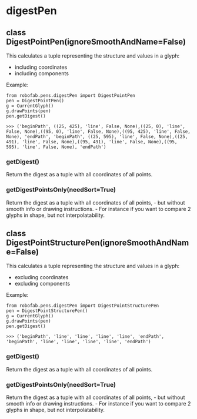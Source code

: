 digestPen
=========

## class DigestPointPen(ignoreSmoothAndName=False)

This calculates a tuple representing the structure and values in a glyph:

- including coordinates  
- including components  

Example:

	from robofab.pens.digestPen import DigestPointPen  
	pen = DigestPointPen()  
	g = CurrentGlyph()  
	g.drawPoints(pen)  
	pen.getDigest()  

	>>> ('beginPath', ((25, 425), 'line', False, None),((25, 0), 'line', False, None),((95, 0), 'line', False, None),((95, 425), 'line', False, None), 'endPath', 'beginPath', ((25, 595), 'line', False, None),((25, 491), 'line', False, None),((95, 491), 'line', False, None),((95, 595), 'line', False, None), 'endPath')  

### getDigest()

Return the digest as a tuple with all coordinates of all points.

### getDigestPointsOnly(needSort=True)

Return the digest as a tuple with all coordinates of all points, - but without smooth info or drawing instructions. - For instance if you want to compare 2 glyphs in shape, but not interpolatability.

## class DigestPointStructurePen(ignoreSmoothAndName=False)

This calculates a tuple representing the structure and values in a glyph:

- excluding coordinates
- excluding components

Example:

	from robofab.pens.digestPen import DigestPointStructurePen  
	pen = DigestPointStructurePen()  
	g = CurrentGlyph()  
	g.drawPoints(pen)  
	pen.getDigest()  

	>>> ('beginPath', 'line', 'line', 'line', 'line', 'endPath', 'beginPath', 'line', 'line', 'line', 'line', 'endPath')  

### getDigest()

Return the digest as a tuple with all coordinates of all points.

### getDigestPointsOnly(needSort=True)

Return the digest as a tuple with all coordinates of all points, - but without smooth info or drawing instructions. - For instance if you want to compare 2 glyphs in shape, but not interpolatability.
